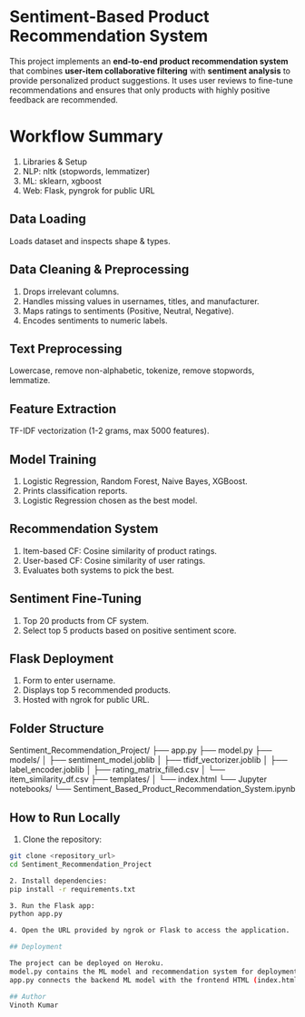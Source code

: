 # Sentiment-Based Product Recommendation System

This project implements an **end-to-end product recommendation system** that combines **user-item collaborative filtering** with **sentiment analysis** to provide personalized product suggestions. It uses user reviews to fine-tune recommendations and ensures that only products with highly positive feedback are recommended.

# Workflow Summary

1. Libraries & Setup
2. NLP: nltk (stopwords, lemmatizer)
3. ML: sklearn, xgboost
4. Web: Flask, pyngrok for public URL

## Data Loading

Loads dataset and inspects shape & types.

## Data Cleaning & Preprocessing

1. Drops irrelevant columns.
2. Handles missing values in usernames, titles, and manufacturer.
3. Maps ratings to sentiments (Positive, Neutral, Negative).
4. Encodes sentiments to numeric labels.

## Text Preprocessing

Lowercase, remove non-alphabetic, tokenize, remove stopwords, lemmatize.

## Feature Extraction

TF-IDF vectorization (1-2 grams, max 5000 features).

## Model Training

1. Logistic Regression, Random Forest, Naive Bayes, XGBoost.
2. Prints classification reports.
3. Logistic Regression chosen as the best model.

## Recommendation System

1. Item-based CF: Cosine similarity of product ratings.
2. User-based CF: Cosine similarity of user ratings.
3. Evaluates both systems to pick the best.

## Sentiment Fine-Tuning

1. Top 20 products from CF system.
2. Select top 5 products based on positive sentiment score.

## Flask Deployment

1. Form to enter username.
2. Displays top 5 recommended products.
3. Hosted with ngrok for public URL.

## Folder Structure

Sentiment_Recommendation_Project/
├── app.py
├── model.py
├── models/
│ ├── sentiment_model.joblib
│ ├── tfidf_vectorizer.joblib
│ ├── label_encoder.joblib
│ ├── rating_matrix_filled.csv
│ └── item_similarity_df.csv
├── templates/
│ └── index.html
└── Jupyter notebooks/
└── Sentiment_Based_Product_Recommendation_System.ipynb


## How to Run Locally

1. Clone the repository:

```bash
git clone <repository_url>
cd Sentiment_Recommendation_Project

2. Install dependencies:
pip install -r requirements.txt

3. Run the Flask app:
python app.py

4. Open the URL provided by ngrok or Flask to access the application.

## Deployment

The project can be deployed on Heroku.
model.py contains the ML model and recommendation system for deployment.
app.py connects the backend ML model with the frontend HTML (index.html).

## Author
Vinoth Kumar
